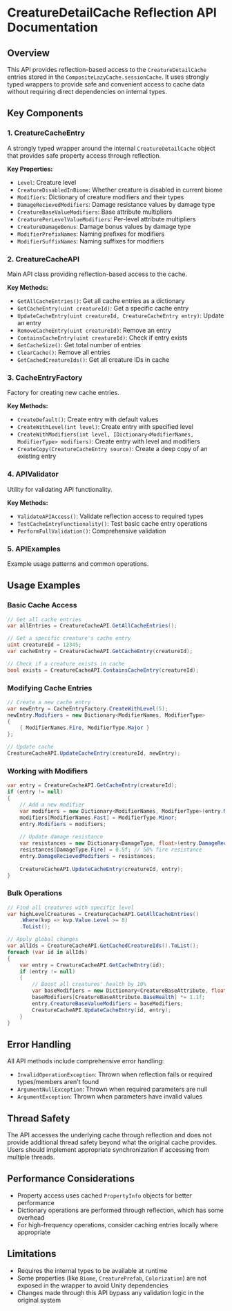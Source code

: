# CreatureDetailCache Reflection API Documentation

## Overview

This API provides reflection-based access to the `CreatureDetailCache` entries stored in the `CompositeLazyCache.sessionCache`. It uses strongly typed wrappers to provide safe and convenient access to cache data without requiring direct dependencies on internal types.

## Key Components

### 1. CreatureCacheEntry

A strongly typed wrapper around the internal `CreatureDetailCache` object that provides safe property access through reflection.

**Key Properties:**
- `Level`: Creature level
- `CreatureDisabledInBiome`: Whether creature is disabled in current biome  
- `Modifiers`: Dictionary of creature modifiers and their types
- `DamageRecievedModifiers`: Damage resistance values by damage type
- `CreatureBaseValueModifiers`: Base attribute multipliers
- `CreaturePerLevelValueModifiers`: Per-level attribute multipliers
- `CreatureDamageBonus`: Damage bonus values by damage type
- `ModifierPrefixNames`: Naming prefixes for modifiers
- `ModifierSuffixNames`: Naming suffixes for modifiers

### 2. CreatureCacheAPI

Main API class providing reflection-based access to the cache.

**Key Methods:**
- `GetAllCacheEntries()`: Get all cache entries as a dictionary
- `GetCacheEntry(uint creatureId)`: Get a specific cache entry
- `UpdateCacheEntry(uint creatureId, CreatureCacheEntry entry)`: Update an entry
- `RemoveCacheEntry(uint creatureId)`: Remove an entry
- `ContainsCacheEntry(uint creatureId)`: Check if entry exists
- `GetCacheSize()`: Get total number of entries
- `ClearCache()`: Remove all entries
- `GetCachedCreatureIds()`: Get all creature IDs in cache

### 3. CacheEntryFactory

Factory for creating new cache entries.

**Key Methods:**
- `CreateDefault()`: Create entry with default values
- `CreateWithLevel(int level)`: Create entry with specified level
- `CreateWithModifiers(int level, IDictionary<ModifierNames, ModifierType> modifiers)`: Create entry with level and modifiers
- `CreateCopy(CreatureCacheEntry source)`: Create a deep copy of an existing entry

### 4. APIValidator

Utility for validating API functionality.

**Key Methods:**
- `ValidateAPIAccess()`: Validate reflection access to required types
- `TestCacheEntryFunctionality()`: Test basic cache entry operations
- `PerformFullValidation()`: Comprehensive validation

### 5. APIExamples

Example usage patterns and common operations.

## Usage Examples

### Basic Cache Access

```csharp
// Get all cache entries
var allEntries = CreatureCacheAPI.GetAllCacheEntries();

// Get a specific creature's cache entry
uint creatureId = 12345;
var cacheEntry = CreatureCacheAPI.GetCacheEntry(creatureId);

// Check if a creature exists in cache
bool exists = CreatureCacheAPI.ContainsCacheEntry(creatureId);
```

### Modifying Cache Entries

```csharp
// Create a new cache entry
var newEntry = CacheEntryFactory.CreateWithLevel(5);
newEntry.Modifiers = new Dictionary<ModifierNames, ModifierType>
{
    { ModifierNames.Fire, ModifierType.Major }
};

// Update cache
CreatureCacheAPI.UpdateCacheEntry(creatureId, newEntry);
```

### Working with Modifiers

```csharp
var entry = CreatureCacheAPI.GetCacheEntry(creatureId);
if (entry != null)
{
    // Add a new modifier
    var modifiers = new Dictionary<ModifierNames, ModifierType>(entry.Modifiers);
    modifiers[ModifierNames.Fast] = ModifierType.Minor;
    entry.Modifiers = modifiers;
    
    // Update damage resistance
    var resistances = new Dictionary<DamageType, float>(entry.DamageRecievedModifiers);
    resistances[DamageType.Fire] = 0.5f; // 50% fire resistance
    entry.DamageRecievedModifiers = resistances;
    
    CreatureCacheAPI.UpdateCacheEntry(creatureId, entry);
}
```

### Bulk Operations

```csharp
// Find all creatures with specific level
var highLevelCreatures = CreatureCacheAPI.GetAllCacheEntries()
    .Where(kvp => kvp.Value.Level >= 8)
    .ToList();

// Apply global changes
var allIds = CreatureCacheAPI.GetCachedCreatureIds().ToList();
foreach (var id in allIds)
{
    var entry = CreatureCacheAPI.GetCacheEntry(id);
    if (entry != null)
    {
        // Boost all creatures' health by 10%
        var baseModifiers = new Dictionary<CreatureBaseAttribute, float>(entry.CreatureBaseValueModifiers);
        baseModifiers[CreatureBaseAttribute.BaseHealth] *= 1.1f;
        entry.CreatureBaseValueModifiers = baseModifiers;
        CreatureCacheAPI.UpdateCacheEntry(id, entry);
    }
}
```

## Error Handling

All API methods include comprehensive error handling:

- `InvalidOperationException`: Thrown when reflection fails or required types/members aren't found
- `ArgumentNullException`: Thrown when required parameters are null
- `ArgumentException`: Thrown when parameters have invalid values

## Thread Safety

The API accesses the underlying cache through reflection and does not provide additional thread safety beyond what the original cache provides. Users should implement appropriate synchronization if accessing from multiple threads.

## Performance Considerations

- Property access uses cached `PropertyInfo` objects for better performance
- Dictionary operations are performed through reflection, which has some overhead
- For high-frequency operations, consider caching entries locally where appropriate

## Limitations

- Requires the internal types to be available at runtime
- Some properties (like `Biome`, `CreaturePrefab`, `Colorization`) are not exposed in the wrapper to avoid Unity dependencies
- Changes made through this API bypass any validation logic in the original system